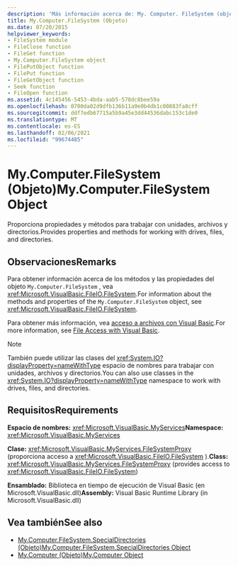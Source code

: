 ```yaml
---
description: 'Más información acerca de: My. Computer. FileSystem (objeto)'
title: My.Computer.FileSystem (Objeto)
ms.date: 07/20/2015
helpviewer_keywords:
- FileSystem module
- FileClose function
- FileGet function
- My.Computer.FileSystem object
- FilePutObject function
- FilePut function
- FileGetObject function
- Seek function
- FileOpen function
ms.assetid: 4c145456-5453-4bda-aab5-578dc8bee59a
ms.openlocfilehash: 0700da02d9dfb136b11a9e0b4db1c00883fa8cff
ms.sourcegitcommit: ddf7edb67715a5b9a45e3dd44536dabc153c1de0
ms.translationtype: MT
ms.contentlocale: es-ES
ms.lasthandoff: 02/06/2021
ms.locfileid: "99674485"
---
```

# <a name="mycomputerfilesystem-object"></a><span data-ttu-id="d406e-103">My.Computer.FileSystem (Objeto)</span><span class="sxs-lookup"><span data-stu-id="d406e-103">My.Computer.FileSystem Object</span></span>

<span data-ttu-id="d406e-104">Proporciona propiedades y métodos para trabajar con unidades, archivos y directorios.</span><span class="sxs-lookup"><span data-stu-id="d406e-104">Provides properties and methods for working with drives, files, and directories.</span></span>  
  
## <a name="remarks"></a><span data-ttu-id="d406e-105">Observaciones</span><span class="sxs-lookup"><span data-stu-id="d406e-105">Remarks</span></span>  

 <span data-ttu-id="d406e-106">Para obtener información acerca de los métodos y las propiedades del objeto `My.Computer.FileSystem` , vea <xref:Microsoft.VisualBasic.FileIO.FileSystem>.</span><span class="sxs-lookup"><span data-stu-id="d406e-106">For information about the methods and properties of the `My.Computer.FileSystem` object, see <xref:Microsoft.VisualBasic.FileIO.FileSystem>.</span></span>  
  
 <span data-ttu-id="d406e-107">Para obtener más información, vea [acceso a archivos con Visual Basic](../../developing-apps/programming/drives-directories-files/file-access.md).</span><span class="sxs-lookup"><span data-stu-id="d406e-107">For more information, see [File Access with Visual Basic](../../developing-apps/programming/drives-directories-files/file-access.md).</span></span>  
  
> [!NOTE]
> <span data-ttu-id="d406e-108">También puede utilizar las clases del <xref:System.IO?displayProperty=nameWithType> espacio de nombres para trabajar con unidades, archivos y directorios.</span><span class="sxs-lookup"><span data-stu-id="d406e-108">You can also use classes in the <xref:System.IO?displayProperty=nameWithType> namespace to work with drives, files, and directories.</span></span>  
  
## <a name="requirements"></a><span data-ttu-id="d406e-109">Requisitos</span><span class="sxs-lookup"><span data-stu-id="d406e-109">Requirements</span></span>  

 <span data-ttu-id="d406e-110">**Espacio de nombres:** <xref:Microsoft.VisualBasic.MyServices></span><span class="sxs-lookup"><span data-stu-id="d406e-110">**Namespace:** <xref:Microsoft.VisualBasic.MyServices></span></span>  
  
 <span data-ttu-id="d406e-111">**Clase:** <xref:Microsoft.VisualBasic.MyServices.FileSystemProxy> (proporciona acceso a <xref:Microsoft.VisualBasic.FileIO.FileSystem> ).</span><span class="sxs-lookup"><span data-stu-id="d406e-111">**Class:** <xref:Microsoft.VisualBasic.MyServices.FileSystemProxy> (provides access to <xref:Microsoft.VisualBasic.FileIO.FileSystem>)</span></span>  
  
 <span data-ttu-id="d406e-112">**Ensamblado:** Biblioteca en tiempo de ejecución de Visual Basic (en Microsoft.VisualBasic.dll)</span><span class="sxs-lookup"><span data-stu-id="d406e-112">**Assembly:** Visual Basic Runtime Library (in Microsoft.VisualBasic.dll)</span></span>  
  
## <a name="see-also"></a><span data-ttu-id="d406e-113">Vea también</span><span class="sxs-lookup"><span data-stu-id="d406e-113">See also</span></span>

- [<span data-ttu-id="d406e-114">My.Computer.FileSystem.SpecialDirectories (Objeto)</span><span class="sxs-lookup"><span data-stu-id="d406e-114">My.Computer.FileSystem.SpecialDirectories Object</span></span>](my-computer-filesystem-specialdirectories-object.md)
- [<span data-ttu-id="d406e-115">My.Computer (Objeto)</span><span class="sxs-lookup"><span data-stu-id="d406e-115">My.Computer Object</span></span>](my-computer-object.md)
